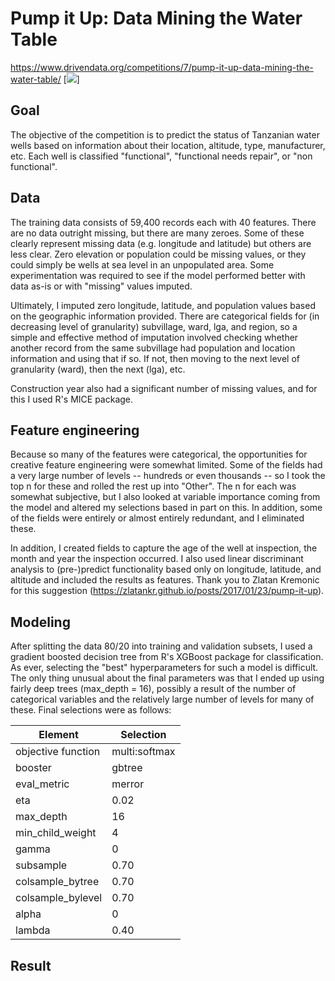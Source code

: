 # Pump it Up: Data Mining the Water Table
https://www.drivendata.org/competitions/7/pump-it-up-data-mining-the-water-table/
[<img src='https://s3.amazonaws.com:443/drivendata/comp_images/pumping.jpg'>]

## Goal
The objective of the competition is to predict the status of Tanzanian water wells based on information about their location, altitude, type, manufacturer, etc.  Each well is classified "functional", "functional needs repair", or "non functional".

## Data
The training data consists of 59,400 records each with 40 features.  There are no data outright missing, but there are many zeroes.  Some of these clearly represent missing data (e.g. longitude and latitude) but others are less clear.  Zero elevation or population could be missing values, or they could simply be wells at sea level in an unpopulated area.  Some experimentation was required to see if the model performed better with data as-is or with "missing" values imputed.

Ultimately, I imputed zero longitude, latitude, and population values based on the geographic information provided.  There are categorical fields for (in decreasing level of granularity) subvillage, ward, lga, and region, so a simple and effective method of imputation involved checking whether another record from the same subvillage had population and location information and using that if so.  If not, then moving to the next level of granularity (ward), then the next (lga), etc.

Construction year also had a significant number of missing values, and for this I used R's MICE package.

## Feature engineering
Because so many of the features were categorical, the opportunities for creative feature engineering were somewhat limited.  Some of the fields had a very large number of levels -- hundreds or even thousands -- so I took the top n for these and rolled the rest up into "Other".  The n for each was somewhat subjective, but I also looked at variable importance coming from the model and altered my selections based in part on this.  In addition, some of the fields were entirely or almost entirely redundant, and I eliminated these.

In addition, I created fields to capture the age of the well at inspection, the month and year the inspection occurred.  I also used linear discriminant analysis to (pre-)predict functionality based only on longitude, latitude, and altitude and included the results as features.  Thank you to Zlatan Kremonic for this suggestion (https://zlatankr.github.io/posts/2017/01/23/pump-it-up).

## Modeling
After splitting the data 80/20 into training and validation subsets, I used a gradient boosted decision tree from R's XGBoost package for classification.  As ever, selecting the "best" hyperparameters for such a model is difficult.  The only thing unusual about the final parameters was that I ended up using fairly deep trees (max_depth = 16), possibly a result of the number of categorical variables and the relatively large number of levels for many of these.  Final selections were as follows:

Element | Selection
--- | ---
objective function | multi:softmax
booster | gbtree
eval_metric | merror
eta | 0.02
max_depth | 16
min_child_weight | 4
gamma | 0
subsample | 0.70
colsample_bytree | 0.70
colsample_bylevel | 0.70
alpha | 0
lambda | 0.40

## Result

